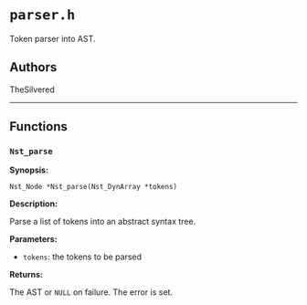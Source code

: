 # `parser.h`

Token parser into AST.

## Authors

TheSilvered

---

## Functions

### `Nst_parse`

**Synopsis:**

```better-c
Nst_Node *Nst_parse(Nst_DynArray *tokens)
```

**Description:**

Parse a list of tokens into an abstract syntax tree.

**Parameters:**

- `tokens`: the tokens to be parsed

**Returns:**

The AST or `NULL` on failure. The error is set.
